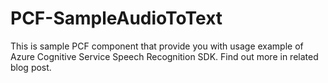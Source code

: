 # PCF-SampleAudioToText

This is sample PCF component that provide you with usage example of Azure Cognitive Service Speech Recognition SDK. Find out more in related blog post.
